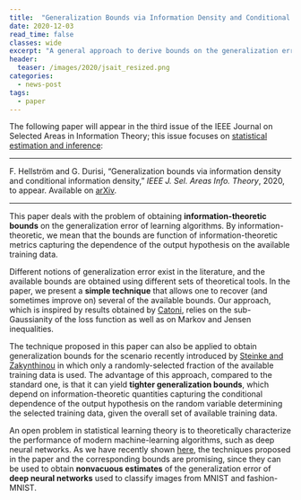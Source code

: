 ```yaml
--- 
title:  "Generalization Bounds via Information Density and Conditional Information Density"
date: 2020-12-03
read_time: false
classes: wide
excerpt: "A general approach to derive bounds on the generalization error of randomized learning algorithms---to appear in the Journal on Selected Areas in Information Theory (JSAIT)"
header:
  teaser: /images/2020/jsait_resized.png
categories:
  - news-post
tags:
  - paper
---
```


The following paper will appear in the third issue of the IEEE Journal on Selected Areas in Information Theory; this issue focuses on [statistical estimation and inference](https://www.itsoc.org/publications/journal-on-selected-areas-in-information-theory-jsait/jsait-cfps/past-cfps/jsait-cfp-estimation-and-inference):

* * *

F. Hellström and G. Durisi, “Generalization bounds via information density and conditional information density,” *IEEE J. Sel. Areas Info. Theory*, 2020, to appear. Available on [arXiv](http://arxiv.org/abs/2005.08044).

* * *

This paper deals with the problem of obtaining **information-theoretic bounds** on the generalization error of learning algorithms. By information-theoretic, we mean that the bounds are function of information-theoretic metrics capturing the dependence of the output hypothesis on the available training data.

Different notions of generalization error exist in the literature, and the available bounds are obtained using different sets of theoretical tools. In the paper, we present a **simple technique** that allows one to recover (and sometimes improve on) several of the available bounds. Our approach, which is inspired by results obtained by [Catoni](https://arxiv.org/abs/0712.0248), relies on the sub-Gaussianity of the loss function as well as on Markov and Jensen inequalities. 

The technique proposed in this paper can also be applied to obtain generalization bounds for the scenario recently introduced by [Steinke and Zakynthinou](https://arxiv.org/abs/2001.09122) in which only a randomly-selected fraction of the available training data is used. The advantage of this approach, compared to the standard one, is that it can yield **tighter generalization bounds**, which depend on information-theoretic quantities capturing the conditional dependence of the output hypothesis on the random variable determining the selected training data, given the overall set of available training data.

An open problem in statistical learning theory is to theoretically characterize the performance of modern machine-learning algorithms, such as deep neural networks. As we have recently shown [here](https://arxiv.org/abs/2010.11552), the techniques proposed in the paper and the corresponding bounds are promising, since they can be used to obtain **nonvacuous estimates** of the generalization error of **deep neural networks** used to classify images from MNIST and fashion-MNIST. 




